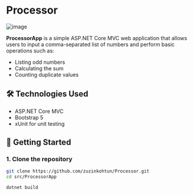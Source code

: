 # Processor

![image](https://github.com/user-attachments/assets/9c30e5d8-b4a2-434a-971e-7a0529e2e0ea)

**ProcessorApp** is a simple ASP.NET Core MVC web application that allows users to input a comma-separated list of numbers and perform basic operations such as:

- Listing odd numbers
- Calculating the sum
- Counting duplicate values

## 🛠️ Technologies Used

- ASP.NET Core MVC
- Bootstrap 5
- xUnit for unit testing


## 🚀 Getting Started

### 1. Clone the repository

```bash
git clone https://github.com/zuzinkohtun/Processor.git
cd src/ProcessorApp

dotnet build
```




